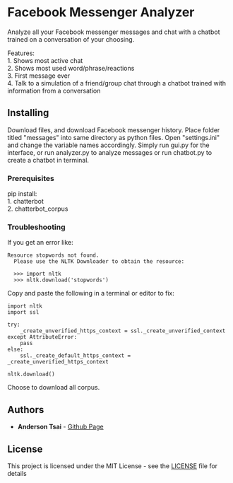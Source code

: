 # Facebook Messenger Analyzer

Analyze all your Facebook messenger messages and chat with a chatbot trained on a conversation of your choosing.

Features:<br/>
    1. Shows most active chat<br/>
    2. Shows most used word/phrase/reactions<br/>
    3. First message ever<br/>
    4. Talk to a simulation of a friend/group chat through a chatbot trained with information from a conversation

## Installing

Download files, and download Facebook messenger history. Place folder titled "messages" into same directory as python files. Open "settings.ini" and change the variable names accordingly. Simply run gui.py for the interface, or run analyzer.py to analyze messages or run chatbot.py to create a chatbot in terminal.

### Prerequisites

pip install:<br/>
    1. chatterbot<br/>
    2. chatterbot_corpus

### Troubleshooting

If you get an error like:

```
Resource stopwords not found.
  Please use the NLTK Downloader to obtain the resource:

  >>> import nltk
  >>> nltk.download('stopwords')
```

Copy and paste the following in a terminal or editor to fix:

```
import nltk
import ssl

try:
    _create_unverified_https_context = ssl._create_unverified_context
except AttributeError:
    pass
else:
    ssl._create_default_https_context = _create_unverified_https_context

nltk.download()
```

Choose to download all corpus.

## Authors

* **Anderson Tsai** - [Github Page](https://github.com/anderson-tsai)

## License

This project is licensed under the MIT License - see the [LICENSE](LICENSE) file for details